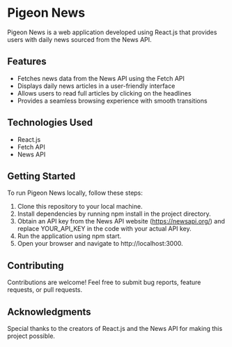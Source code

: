 # Pigeon News
Pigeon News is a web application developed using React.js that provides users with daily news sourced from the News API.

## Features
- Fetches news data from the News API using the Fetch API
- Displays daily news articles in a user-friendly interface
- Allows users to read full articles by clicking on the headlines
- Provides a seamless browsing experience with smooth transitions

## Technologies Used
- React.js
- Fetch API
- News API
  
## Getting Started
To run Pigeon News locally, follow these steps:

1. Clone this repository to your local machine.
2. Install dependencies by running npm install in the project directory.
3. Obtain an API key from the News API website (https://newsapi.org/) and replace YOUR_API_KEY in the code with your actual API key.
4. Run the application using npm start.
5. Open your browser and navigate to http://localhost:3000.

## Contributing
Contributions are welcome! Feel free to submit bug reports, feature requests, or pull requests.

## Acknowledgments
Special thanks to the creators of React.js and the News API for making this project possible.

